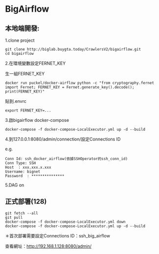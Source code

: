 # BigAirflow

## 本地端開發:

1.clone project
```
git clone http://biglab.buygta.today/CrawlersV2/bigairflow.git
cd bigairflow
```

2.在環境變數設定FERNET_KEY

生一組FERNET_KEY
```
docker run puckel/docker-airflow python -c "from cryptography.fernet import Fernet; FERNET_KEY = Fernet.generate_key().decode(); print(FERNET_KEY)"
```

貼到.envrc
```
export FERNET_KEY=...
```

3.啟bigairflow docker-compose
```
docker-compose -f docker-compose-LocalExecutor.yml up -d --build
```

4.到127.0.0.1:8080/admin/connection/設定Connections ID

e.g.
```
Conn Id: ssh_docker_airflow(依據SSHOperator的ssh_conn_id)
Conn Type: SSH
Host  : xxx.xxx.x.xxx
Username: bignet
Password  : ***************
```


5.DAG on

## 正式部署(128)
```
git fetch --all
git pull
docker-compose -f docker-compose-LocalExecutor.yml down
docker-compose -f docker-compose-LocalExecutor.yml up -d --build
```
＊首次部署需要設定Connections ID：ssh_big_airflow


查看網址：http://192.168.1.128:8080/admin/